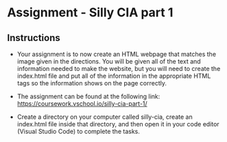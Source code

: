 # Assignment - Silly CIA part 1

## Instructions

* Your assignment is to now create an HTML webpage that matches the image given in the directions.
You will be given all of the text and information needed to make the website, but you will need
to create the index.html file and put all of the information in the appropriate HTML tags so the
information shows on the page correctly.

* The assignment can be found at the following link:
https://coursework.vschool.io/silly-cia-part-1/

* Create a directory on your computer called silly-cia, create an index.html file inside that directory, and then open it in your code editor (Visual Studio Code) to complete the tasks.
